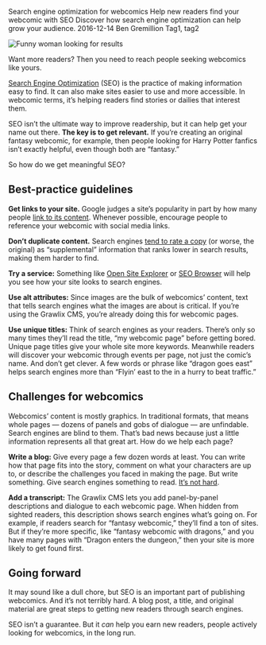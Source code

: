 Search engine optimization for webcomics
Help new readers find your webcomic with SEO
Discover how search engine optimization can help grow your audience.
2016-12-14
Ben Gremillion
Tag1, tag2

![Funny woman looking for results](/blog_content/seo-help-readers-find-your-webcomic/searching-teaser.jpg)

Want more readers? Then you need to reach people seeking webcomics like yours.

[Search Engine Optimization](http://www.getgrawlix.com/docs/1/seo) (SEO) is the practice of making information easy to find. It can also make sites easier to use and more accessible. In webcomic terms, it’s helping readers find stories or dailies that interest them.

SEO isn’t the ultimate way to improve readership, but it can help get your name out there. **The key is to get relevant.** If you’re creating an original fantasy webcomic, for example, then people looking for Harry Potter fanfics isn’t exactly helpful, even though both are “fantasy.”

So how do we get meaningful SEO?

## Best-practice guidelines

**Get links to your site.** Google judges a site’s popularity in part by how many people [link to its content](https://support.google.com/webmasters/answer/55281?hl=en). Whenever possible, encourage people to reference your webcomic with social media links.

**Don’t duplicate content.** Search engines [tend to rate a copy](https://moz.com/learn/seo/duplicate-content) (or worse, the original) as “supplemental” information that ranks lower in search results, making them harder to find.

**Try a service:** Something like [Open Site Explorer](https://moz.com/researchtools/ose/) or [SEO Browser](http://www.seo-browser.com/) will help you see how your site looks to search engines. 

**Use alt attributes:** Since images are the bulk of webcomics’ content, text that tells search engines what the images are about is critical. If you’re using the Grawlix CMS, you’re already doing this for webcomic pages.

**Use unique titles:** Think of search engines as your readers. There’s only so many times they’ll read the title, “my webcomic page” before getting bored. Unique page titles give your whole site more keywords. Meanwhile readers will discover your webcomic through events per page, not just the comic’s name. And don’t get clever. A few words or phrase like “dragon goes east” helps search engines more than “Flyin’ east to the in a hurry to beat traffic.”


## Challenges for webcomics

Webcomics’ content is mostly graphics. In traditional formats, that means whole pages — dozens of panels and gobs of dialogue — are unfindable. Search engines are blind to them. That’s bad news because just a little information represents all that great art. How do we help each page?

**Write a blog:** Give every page a few dozen words at least. You can write how that page fits into the story, comment on what your characters are up to, or describe the challenges you faced in making the page. But write something. Give search engines something to read. [It’s not hard](http://getgrawlix-mvc.deve/blog/post/how-why-write-a-blog).

**Add a transcript:** The Grawlix CMS lets you add panel-by-panel descriptions and dialogue to each webcomic page. When hidden from sighted readers, this description shows search engines what’s going on. For example, if readers search for “fantasy webcomic,” they’ll find a ton of sites. But if they’re more specific, like “fantasy webcomic with dragons,” and you have many pages with “Dragon enters the dungeon,” then your site is more likely to get found first.


## Going forward

It may sound like a dull chore, but SEO is an important part of publishing webcomics. And it’s not terribly hard. A blog post, a title, and original material are great steps to getting new readers through search engines. 

SEO isn’t a guarantee. But it *can* help you earn new readers, people actively looking for webcomics, in the long run.